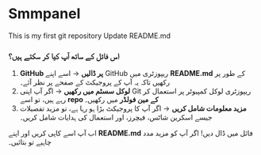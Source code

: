 # Smmpanel
This is my first git repository 
Update README.md

### **اس فائل کے ساتھ آپ کیا کر سکتے ہیں؟**  
1. **GitHub پر ڈالیں** → اسے اپنے GitHub ریپوزٹری میں **README.md** کے طور پر رکھیں تاکہ یہ آپ کے پروجیکٹ کے صفحے پر نظر آئے۔  
2. **لوکل سسٹم میں رکھیں** → اگر آپ اپنی Git ریپوزٹری لوکل کمپیوٹر پر استعمال کر رہے ہیں، تو اسے **repo کے مین فولڈر** میں رکھیں۔  
3. **مزید معلومات شامل کریں** → اگر آپ کا پروجیکٹ بڑا ہو رہا ہے، تو مزید تفصیلات جیسے اسکرین شاٹس، فیچرز، اور استعمال کی ہدایات شامل کریں۔  

اب آپ اسے کاپی کریں اور اپنے **README.md** فائل میں ڈال دیں! اگر آپ کو مزید مدد چاہیے تو بتائیں۔
